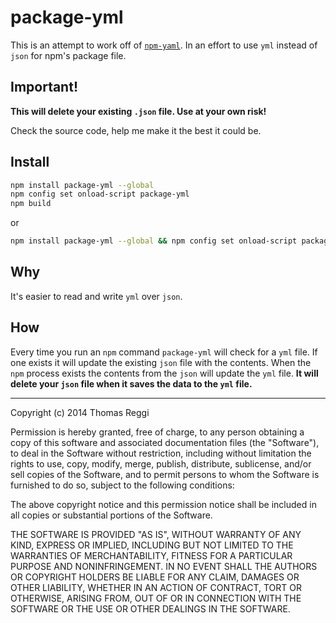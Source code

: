 # package-yml

This is an attempt to work off of [`npm-yaml`](https://github.com/saschagehlich/npm-yaml). In an effort to use `yml` instead of `json` for npm's package file.

## Important!

**This will delete your existing `.json` file.  Use at your own risk!**

Check the source code, help me make it the best it could be.

## Install

```bash
npm install package-yml --global
npm config set onload-script package-yml
npm build
```

or 

```bash
npm install package-yml --global && npm config set onload-script package-yml && npm build
```

## Why

It's easier to read and write `yml` over `json`.

## How

Every time you run an `npm` command `package-yml` will check for a `yml` file. If one exists it will update the existing `json` file with the contents. When the `npm` process exists the contents from the `json` will update the `yml` file. **It will delete your `json` file when it saves the data to the `yml` file.**

---

Copyright (c) 2014 Thomas Reggi

Permission is hereby granted, free of charge, to any person obtaining a copy of this software and associated documentation files (the "Software"), to deal in the Software without restriction, including without limitation the rights to use, copy, modify, merge, publish, distribute, sublicense, and/or sell copies of the Software, and to permit persons to whom the Software is furnished to do so, subject to the following conditions:

The above copyright notice and this permission notice shall be included in all copies or substantial portions of the Software.

THE SOFTWARE IS PROVIDED "AS IS", WITHOUT WARRANTY OF ANY KIND, EXPRESS OR IMPLIED, INCLUDING BUT NOT LIMITED TO THE WARRANTIES OF MERCHANTABILITY, FITNESS FOR A PARTICULAR PURPOSE AND NONINFRINGEMENT. IN NO EVENT SHALL THE AUTHORS OR COPYRIGHT HOLDERS BE LIABLE FOR ANY CLAIM, DAMAGES OR OTHER LIABILITY, WHETHER IN AN ACTION OF CONTRACT, TORT OR OTHERWISE, ARISING FROM, OUT OF OR IN CONNECTION WITH THE SOFTWARE OR THE USE OR OTHER DEALINGS IN THE SOFTWARE.
